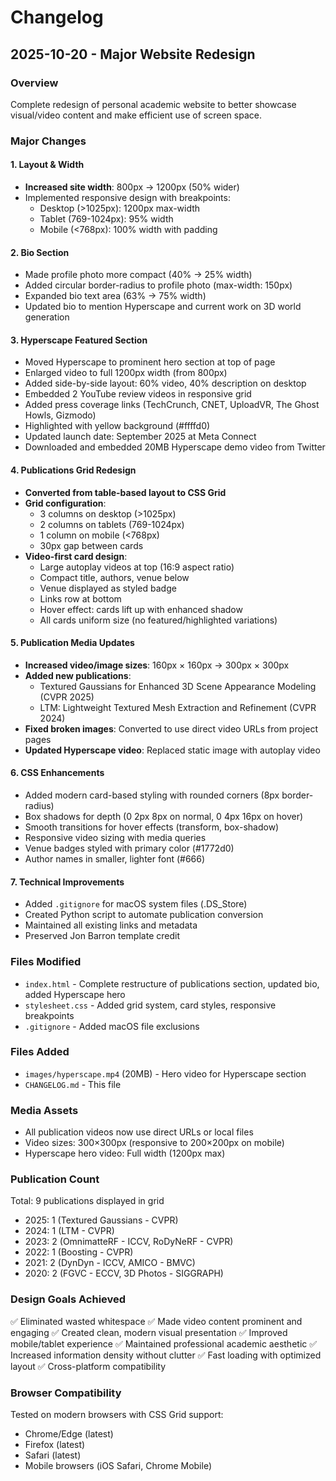 # Changelog

## 2025-10-20 - Major Website Redesign

### Overview
Complete redesign of personal academic website to better showcase visual/video content and make efficient use of screen space.

### Major Changes

#### 1. Layout & Width
- **Increased site width**: 800px → 1200px (50% wider)
- Implemented responsive design with breakpoints:
  - Desktop (>1025px): 1200px max-width
  - Tablet (769-1024px): 95% width
  - Mobile (<768px): 100% width with padding

#### 2. Bio Section
- Made profile photo more compact (40% → 25% width)
- Added circular border-radius to profile photo (max-width: 150px)
- Expanded bio text area (63% → 75% width)
- Updated bio to mention Hyperscape and current work on 3D world generation

#### 3. Hyperscape Featured Section
- Moved Hyperscape to prominent hero section at top of page
- Enlarged video to full 1200px width (from 800px)
- Added side-by-side layout: 60% video, 40% description on desktop
- Embedded 2 YouTube review videos in responsive grid
- Added press coverage links (TechCrunch, CNET, UploadVR, The Ghost Howls, Gizmodo)
- Highlighted with yellow background (#ffffd0)
- Updated launch date: September 2025 at Meta Connect
- Downloaded and embedded 20MB Hyperscape demo video from Twitter

#### 4. Publications Grid Redesign
- **Converted from table-based layout to CSS Grid**
- **Grid configuration**:
  - 3 columns on desktop (>1025px)
  - 2 columns on tablets (769-1024px)
  - 1 column on mobile (<768px)
  - 30px gap between cards
- **Video-first card design**:
  - Large autoplay videos at top (16:9 aspect ratio)
  - Compact title, authors, venue below
  - Venue displayed as styled badge
  - Links row at bottom
  - Hover effect: cards lift up with enhanced shadow
  - All cards uniform size (no featured/highlighted variations)

#### 5. Publication Media Updates
- **Increased video/image sizes**: 160px × 160px → 300px × 300px
- **Added new publications**:
  - Textured Gaussians for Enhanced 3D Scene Appearance Modeling (CVPR 2025)
  - LTM: Lightweight Textured Mesh Extraction and Refinement (CVPR 2024)
- **Fixed broken images**: Converted to use direct video URLs from project pages
- **Updated Hyperscape video**: Replaced static image with autoplay video

#### 6. CSS Enhancements
- Added modern card-based styling with rounded corners (8px border-radius)
- Box shadows for depth (0 2px 8px on normal, 0 4px 16px on hover)
- Smooth transitions for hover effects (transform, box-shadow)
- Responsive video sizing with media queries
- Venue badges styled with primary color (#1772d0)
- Author names in smaller, lighter font (#666)

#### 7. Technical Improvements
- Added `.gitignore` for macOS system files (.DS_Store)
- Created Python script to automate publication conversion
- Maintained all existing links and metadata
- Preserved Jon Barron template credit

### Files Modified
- `index.html` - Complete restructure of publications section, updated bio, added Hyperscape hero
- `stylesheet.css` - Added grid system, card styles, responsive breakpoints
- `.gitignore` - Added macOS file exclusions

### Files Added
- `images/hyperscape.mp4` (20MB) - Hero video for Hyperscape section
- `CHANGELOG.md` - This file

### Media Assets
- All publication videos now use direct URLs or local files
- Video sizes: 300×300px (responsive to 200×200px on mobile)
- Hyperscape hero video: Full width (1200px max)

### Publication Count
Total: 9 publications displayed in grid
- 2025: 1 (Textured Gaussians - CVPR)
- 2024: 1 (LTM - CVPR)
- 2023: 2 (OmnimatteRF - ICCV, RoDyNeRF - CVPR)
- 2022: 1 (Boosting - CVPR)
- 2021: 2 (DynDyn - ICCV, AMICO - BMVC)
- 2020: 2 (FGVC - ECCV, 3D Photos - SIGGRAPH)

### Design Goals Achieved
✅ Eliminated wasted whitespace
✅ Made video content prominent and engaging
✅ Created clean, modern visual presentation
✅ Improved mobile/tablet experience
✅ Maintained professional academic aesthetic
✅ Increased information density without clutter
✅ Fast loading with optimized layout
✅ Cross-platform compatibility

### Browser Compatibility
Tested on modern browsers with CSS Grid support:
- Chrome/Edge (latest)
- Firefox (latest)
- Safari (latest)
- Mobile browsers (iOS Safari, Chrome Mobile)
